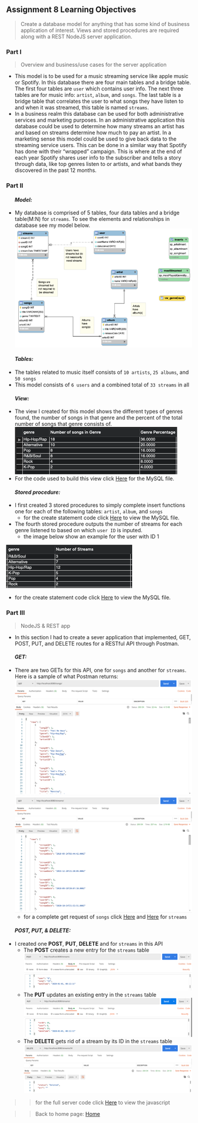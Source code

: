 ## Assignment 8 Learning Objectives
> Create a database model for anything that has some kind of business application of interest. Views and stored procedures are required along with a REST NodeJS server application.

### Part I
> Overview and business/use cases for the server application

- This model is to be used for a music streaming service like apple music or Spotify. In this database there are four main tables and a bridge table. The first four tables are `user` which contains user info. The next three tables are for music info: `artist`, `album`, and `songs`. The last table is a bridge table that correlates the user to what songs they have listen to and when it was streamed, this table is named `streams`.
- In a business realm this database can be used for both administrative services and marketing purposes. In an administrative application this database could be used to determine how many streams an artist has and based on streams determine how much to pay an artist. In a marketing sense this model could be used to give back data to the streaming service users. This can be done in a similar way that Spotify has done with their “wrapped” campaign. This is where at the end of each year Spotify shares user info to the subscriber and tells a story through data, like top genres listen to or artists, and what bands they discovered in the past 12 months.


### Part II

#### &nbsp;&nbsp;&nbsp;&nbsp;&nbsp;&nbsp; *Model:*

- My database is comprised of 5 tables, four data tables and a bridge table(M:N) for `streams`. To see the elements and relationships in  database see my model below.
![Image of my Model](Images/cit381-assign08-model.png)

#### &nbsp;&nbsp;&nbsp;&nbsp;&nbsp;&nbsp; *Tables:*

- The tables related to music itself consists of `10 artists`, `25 albums`, and `50 songs`
- This model consists of `6 users` and a combined total of `33 streams` in all

#### &nbsp;&nbsp;&nbsp;&nbsp;&nbsp;&nbsp; *View:*

- The view I created for this model shows the different types of genres found, the number of songs in that genre and the percent of the total number of songs that genre consists of.
![Image of genre viewl](Images/genreView.png)
- For the code used to build this view click [Here](Code/vw_genreCount.sql) for the MySQL file.

#### &nbsp;&nbsp;&nbsp;&nbsp;&nbsp;&nbsp; *Stored procedure:*

- I first created 3 stored procedures to simply complete insert functions one for each of the following tables: `artist`, `album`, and `songs`
  - for the create statement code click [Here](Code/storedInserts.sql) to view the MySQL file.
- The fourth stored procedure outputs the number of streams for each genre listened to based on which `user ID` is inputed. 
  - the image below show an example for the user with ID 1

![Image of user 1 genre streams](Images/user1streams.png)

  - for the create statement code click [Here](Code/mostPlayed.sql) to view the MySQL file.

### Part III
>NodeJS & REST app

- In this section I had to create a sever application that implemented, GET, POST, PUT, and DELETE routes for a RESTful API through Postman.

#### &nbsp;&nbsp;&nbsp;&nbsp;&nbsp;&nbsp; *GET:*
- There are two GETs for this API, one for `songs` and another for `streams`. Here is a sample of what Postman returns:
![Postman sample songs](Images/songs.png) ![Postman sample streams](Images/streams.png)
  - for a complete get request of `songs` click [Here](Text/songs.txt) and [Here](Text/streams.txt) for `streams`

#### &nbsp;&nbsp;&nbsp;&nbsp;&nbsp;&nbsp; *POST, PUT, & DELETE:*
- I created one **POST**, **PUT**, **DELETE** and for `streams` in this API
  - The **POST** creates a new entry for the `streams` table
![Image of post](Images/post.png)
  - The **PUT** updates an existing entry in the `streams` table
![Image of put](Images/put.png)
  - The **DELETE** gets rid of a stream by its ID in the `streams` table
![Image of delete](Images/delete.png)

>> for the full server code click [Here](cit381-assign08-server.js) to view the javascript

>> Back to home page:
[Home](https://rweston233.github.io/)
